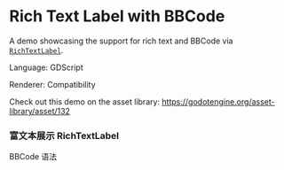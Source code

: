 # Rich Text Label with BBCode

A demo showcasing the support for rich text and BBCode via
[`RichTextLabel`](https://docs.godotengine.org/en/latest/classes/class_richtextlabel.html).

Language: GDScript

Renderer: Compatibility

Check out this demo on the asset library: https://godotengine.org/asset-library/asset/132


### 富文本展示 RichTextLabel

BBCode 语法 
